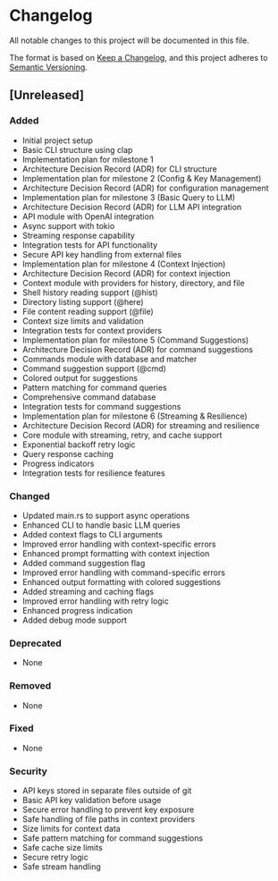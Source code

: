 # Changelog

All notable changes to this project will be documented in this file.

The format is based on [Keep a Changelog](https://keepachangelog.com/en/1.0.0/),
and this project adheres to [Semantic Versioning](https://semver.org/spec/v2.0.html).

## [Unreleased]

### Added
- Initial project setup
- Basic CLI structure using clap
- Implementation plan for milestone 1
- Architecture Decision Record (ADR) for CLI structure
- Implementation plan for milestone 2 (Config & Key Management)
- Architecture Decision Record (ADR) for configuration management
- Implementation plan for milestone 3 (Basic Query to LLM)
- Architecture Decision Record (ADR) for LLM API integration
- API module with OpenAI integration
- Async support with tokio
- Streaming response capability
- Integration tests for API functionality
- Secure API key handling from external files
- Implementation plan for milestone 4 (Context Injection)
- Architecture Decision Record (ADR) for context injection
- Context module with providers for history, directory, and file
- Shell history reading support (@hist)
- Directory listing support (@here)
- File content reading support (@file)
- Context size limits and validation
- Integration tests for context providers
- Implementation plan for milestone 5 (Command Suggestions)
- Architecture Decision Record (ADR) for command suggestions
- Commands module with database and matcher
- Command suggestion support (@cmd)
- Colored output for suggestions
- Pattern matching for command queries
- Comprehensive command database
- Integration tests for command suggestions
- Implementation plan for milestone 6 (Streaming & Resilience)
- Architecture Decision Record (ADR) for streaming and resilience
- Core module with streaming, retry, and cache support
- Exponential backoff retry logic
- Query response caching
- Progress indicators
- Integration tests for resilience features

### Changed
- Updated main.rs to support async operations
- Enhanced CLI to handle basic LLM queries
- Added context flags to CLI arguments
- Improved error handling with context-specific errors
- Enhanced prompt formatting with context injection
- Added command suggestion flag
- Improved error handling with command-specific errors
- Enhanced output formatting with colored suggestions
- Added streaming and caching flags
- Improved error handling with retry logic
- Enhanced progress indication
- Added debug mode support

### Deprecated
- None

### Removed
- None

### Fixed
- None

### Security
- API keys stored in separate files outside of git
- Basic API key validation before usage
- Secure error handling to prevent key exposure
- Safe handling of file paths in context providers
- Size limits for context data
- Safe pattern matching for command suggestions
- Safe cache size limits
- Secure retry logic
- Safe stream handling
